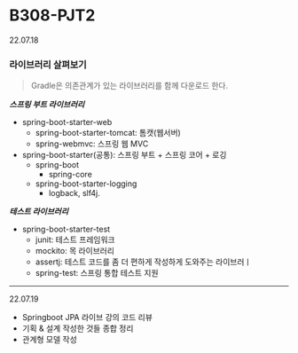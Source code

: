 # B308-PJT2

22.07.18

### 라이브러리 살펴보기

> Gradle은 의존관계가 있는 라이브러리를 함께 다운로드 한다.
> 

***스프링 부트 라이브러리***

- spring-boot-starter-web
    - spring-boot-starter-tomcat: 톰캣(웹서버)
    - spring-webmvc: 스프링 웹 MVC
- spring-boot-starter(공통): 스프링 부트 + 스프링 코어 + 로깅
    - spring-boot
        - spring-core
    - spring-boot-starter-logging
        - logback, slf4j.
        

***테스트 라이브러리***

- spring-boot-starter-test
    - junit: 테스트 프레임워크
    - mockito: 목 라이브러리
    - assertj: 테스트 코드를 좀 더 편하게 작성하게 도와주는 라이브러ㅣ
    - spring-test: 스프링 통합 테스트 지원
    

---

22.07.19

- Springboot JPA 라이브 강의 코드 리뷰
- 기획 & 설계 작성한 것들 종합 정리
- 관계형 모델 작성